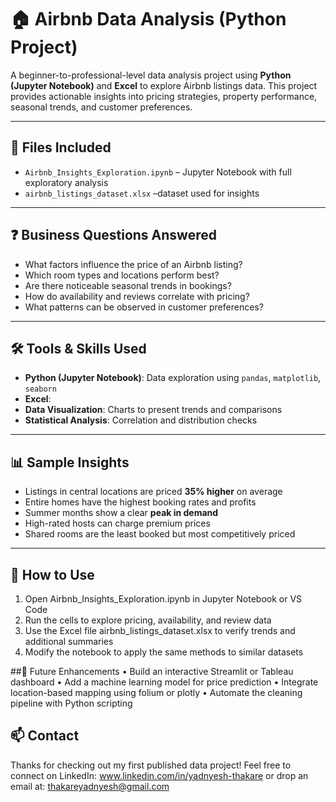 # 🏠 Airbnb Data Analysis (Python Project)

A beginner-to-professional-level data analysis project using **Python (Jupyter Notebook)** and **Excel** to explore Airbnb listings data. This project provides actionable insights into pricing strategies, property performance, seasonal trends, and customer preferences.

---

## 📁 Files Included

- `Airbnb_Insights_Exploration.ipynb` – Jupyter Notebook with full exploratory analysis  
- `airbnb_listings_dataset.xlsx` –dataset used for insights 

---

## ❓ Business Questions Answered

- What factors influence the price of an Airbnb listing?
- Which room types and locations perform best?
- Are there noticeable seasonal trends in bookings?
- How do availability and reviews correlate with pricing?
- What patterns can be observed in customer preferences?

---

## 🛠️ Tools & Skills Used

- **Python (Jupyter Notebook)**: Data exploration using `pandas`, `matplotlib`, `seaborn`
- **Excel**:
- **Data Visualization**: Charts to present trends and comparisons
- **Statistical Analysis**: Correlation and distribution checks
---

## 📊 Sample Insights

- Listings in central locations are priced **35% higher** on average
- Entire homes have the highest booking rates and profits
- Summer months show a clear **peak in demand**
- High-rated hosts can charge premium prices
- Shared rooms are the least booked but most competitively priced

---

## 🚀 How to Use

1.	Open Airbnb_Insights_Exploration.ipynb in Jupyter Notebook or VS Code
2.	Run the cells to explore pricing, availability, and review data
3.	Use the Excel file airbnb_listings_dataset.xlsx to verify trends and additional summaries
4.	Modify the notebook to apply the same methods to similar datasets

##🔮 Future Enhancements
•	Build an interactive Streamlit or Tableau dashboard
•	Add a machine learning model for price prediction
•	Integrate location-based mapping using folium or plotly
•	Automate the cleaning pipeline with Python scripting

## 📫 Contact

Thanks for checking out my first published data project!
Feel free to connect on LinkedIn: www.linkedin.com/in/yadnyesh-thakare or drop an email at: thakareyadnyesh@gmail.com
